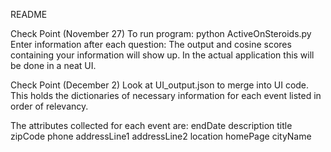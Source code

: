 README

Check Point (November 27) To run program: python ActiveOnSteroids.py Enter information after each question: The output and cosine scores containing your information will show up. In the actual application this will be done in a neat UI.

Check Point (December 2) Look at UI_output.json to merge into UI code. This holds the dictionaries of necessary information for each event listed in order of relevancy.

The attributes collected for each event are: endDate description title zipCode phone addressLine1 addressLine2 location homePage cityName
